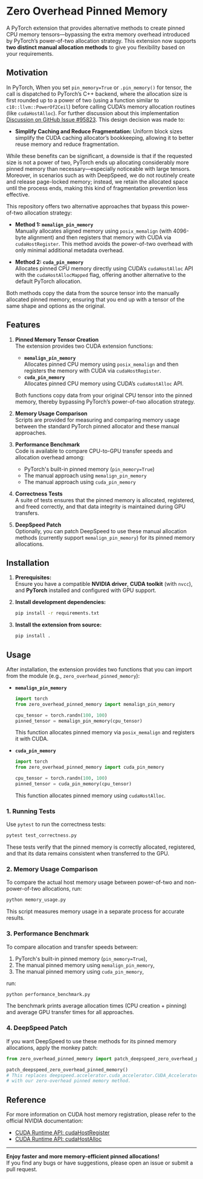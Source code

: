 # Zero Overhead Pinned Memory

A PyTorch extension that provides alternative methods to create pinned CPU memory tensors—bypassing the extra memory overhead introduced by PyTorch’s power-of-two allocation strategy. This extension now supports **two distinct manual allocation methods** to give you flexibility based on your requirements.

## Motivation

In PyTorch, When you set `pin_memory=True` or `.pin_memory()` for tensor, the  call is dispatched to PyTorch’s C++ backend, where the allocation size is first rounded up to a power of two (using a function similar to `c10::llvm::PowerOf2Ceil`) before calling CUDA’s memory allocation routines (like `cudaHostAlloc`). For further discussion about this implementation [Discussion on GitHub Issue #95823](https://github.com/pytorch/pytorch/issues/95823). This design decision was made to:

- **Simplify Caching and Reduce Fragmentation:** Uniform block sizes simplify the CUDA caching allocator’s bookkeeping, allowing it to better reuse memory and reduce fragmentation.

While these benefits can be significant, a downside is that if the requested size is not a power of two, PyTorch ends up allocating considerably more pinned memory than necessary—especially noticeable with large tensors. Moreover, in scenarios such as with DeepSpeed, we do not routinely create and release page-locked memory; instead, we retain the allocated space until the process ends, making this kind of fragmentation prevention less effective.

This repository offers two alternative approaches that bypass this power-of-two allocation strategy:

- **Method 1: `memalign_pin_memory`**  
  Manually allocates aligned memory using `posix_memalign` (with 4096-byte alignment) and then registers that memory with CUDA via `cudaHostRegister`. This method avoids the power-of-two overhead with only minimal additional metadata overhead.

- **Method 2: `cuda_pin_memory`**  
  Allocates pinned CPU memory directly using CUDA’s `cudaHostAlloc` API with the `cudaHostAllocMapped` flag, offering another alternative to the default PyTorch allocation.

Both methods copy the data from the source tensor into the manually allocated pinned memory, ensuring that you end up with a tensor of the same shape and options as the original.

## Features

1. **Pinned Memory Tensor Creation**  
   The extension provides two CUDA extension functions:
   - **`memalign_pin_memory`**  
     Allocates pinned CPU memory using `posix_memalign` and then registers the memory with CUDA via `cudaHostRegister`.
   - **`cuda_pin_memory`**  
     Allocates pinned CPU memory using CUDA’s `cudaHostAlloc` API.

   Both functions copy data from your original CPU tensor into the pinned memory, thereby bypassing PyTorch’s power-of-two allocation strategy.

2. **Memory Usage Comparison**  
   Scripts are provided for measuring and comparing memory usage between the standard PyTorch pinned allocator and these manual approaches.

3. **Performance Benchmark**  
   Code is available to compare CPU-to-GPU transfer speeds and allocation overhead among:
   - PyTorch's built-in pinned memory (`pin_memory=True`)
   - The manual approach using `memalign_pin_memory`
   - The manual approach using `cuda_pin_memory`

4. **Correctness Tests**  
   A suite of tests ensures that the pinned memory is allocated, registered, and freed correctly, and that data integrity is maintained during GPU transfers.

5. **DeepSpeed Patch**  
   Optionally, you can patch DeepSpeed to use these manual allocation methods (currently support `memalign_pin_memory`) for its pinned memory allocations.

## Installation

1. **Prerequisites:**  
   Ensure you have a compatible **NVIDIA driver**, **CUDA toolkit** (with `nvcc`), and **PyTorch** installed and configured with GPU support.

2. **Install development dependencies:**  
   ```bash
   pip install -r requirements.txt
   ```

3. **Install the extension from source:**  
   ```bash
   pip install .
   ```

## Usage

After installation, the extension provides two functions that you can import from the module (e.g., `zero_overhead_pinned_memory`):

- **`memalign_pin_memory`**  
  ```python
  import torch
  from zero_overhead_pinned_memory import memalign_pin_memory

  cpu_tensor = torch.randn(100, 100)
  pinned_tensor = memalign_pin_memory(cpu_tensor)
  ```
  This function allocates pinned memory via `posix_memalign` and registers it with CUDA.

- **`cuda_pin_memory`**  
  ```python
  import torch
  from zero_overhead_pinned_memory import cuda_pin_memory

  cpu_tensor = torch.randn(100, 100)
  pinned_tensor = cuda_pin_memory(cpu_tensor)
  ```
  This function allocates pinned memory using `cudaHostAlloc`.

### 1. Running Tests

Use `pytest` to run the correctness tests:
```bash
pytest test_correctness.py
```
These tests verify that the pinned memory is correctly allocated, registered, and that its data remains consistent when transferred to the GPU.

### 2. Memory Usage Comparison

To compare the actual host memory usage between power-of-two and non-power-of-two allocations, run:
```bash
python memory_usage.py
```
This script measures memory usage in a separate process for accurate results.

### 3. Performance Benchmark

To compare allocation and transfer speeds between:
1. PyTorch's built-in pinned memory (`pin_memory=True`),
2. The manual pinned memory using `memalign_pin_memory`,
3. The manual pinned memory using `cuda_pin_memory`,

run:
```bash
python performance_benchmark.py
```
The benchmark prints average allocation times (CPU creation + pinning) and average GPU transfer times for all approaches.

### 4. DeepSpeed Patch

If you want DeepSpeed to use these methods for its pinned memory allocations, apply the monkey patch:
```python
from zero_overhead_pinned_memory import patch_deepspeed_zero_overhead_pinned_memory

patch_deepspeed_zero_overhead_pinned_memory()  
# This replaces deepspeed.accelerator.cuda_accelerator.CUDA_Accelerator.pin_memory
# with our zero-overhead pinned memory method.
```

## Reference

For more information on CUDA host memory registration, please refer to the official NVIDIA documentation:

- [CUDA Runtime API: cudaHostRegister](https://docs.nvidia.com/cuda/cuda-runtime-api/group__CUDART__MEMORY.html#group__CUDART__MEMORY_1g81fd4101862bbefdb42a62d60e515eea)
- [CUDA Runtime API: cudaHostAlloc](https://docs.nvidia.com/cuda/cuda-runtime-api/group__CUDART__MEMORY.html#group__CUDART__MEMORY_1gb65da58f444e7230d3322b6126bb4902)

---

**Enjoy faster and more memory-efficient pinned allocations!**  
If you find any bugs or have suggestions, please open an issue or submit a pull request.

